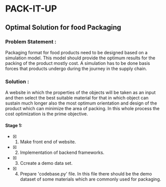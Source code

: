 # **PACK-IT-UP**
## **Optimal Solution for food Packaging**


### Problem Statement :
Packaging format for food products need to be designed based on a simulation model.
This model should provide the optimum results for the packing of the product mostly cost.
A simulation has to be done basis forces that products undergo during the journey in the supply chain.

### Solution :
A website in which the properties of the objects will be taken as an input and then select the best suitable material for that in which
object can sustain much longer also the most optimum orientation and design of the product which can minimize the area of packing.
In this whole process the cost optimization is the prime objective.


#### Stage 1:
- [x] 1. Make front end of website.
- [x] 2. Implementation of backend frameworks.
- [x] 3. Ccreate a demo data set.
- [x] 4. Prepare 'codebase.py' file. In this file there should be the demo dataset of some materials which are commonly used for packaging.
